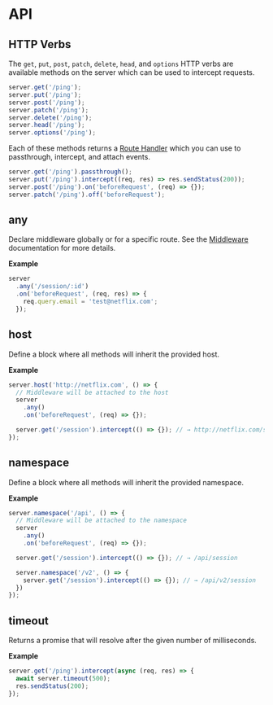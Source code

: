 # API

## HTTP Verbs

The `get`, `put`, `post`, `patch`, `delete`, `head`, and `options` HTTP verbs
are available methods on the server which can be used to intercept requests.

```js
server.get('/ping');
server.put('/ping');
server.post('/ping');
server.patch('/ping');
server.delete('/ping');
server.head('/ping');
server.options('/ping');
```

Each of these methods returns a [Route Handler](server/route-handler.md) which
you can use to passthrough, intercept, and attach events.

```js
server.get('/ping').passthrough();
server.put('/ping').intercept((req, res) => res.sendStatus(200));
server.post('/ping').on('beforeRequest', (req) => {});
server.patch('/ping').off('beforeRequest');
```

## any

Declare middleware globally or for a specific route.
See the [Middleware](server/events-and-middleware#middleware) documentation for
more details.

__Example__

```js
server
  .any('/session/:id')
  .on('beforeRequest', (req, res) => {
    req.query.email = 'test@netflix.com';
  });
```

## host

Define a block where all methods will inherit the provided host.

__Example__

```js
server.host('http://netflix.com', () => {
  // Middleware will be attached to the host
  server
    .any()
    .on('beforeRequest', (req) => {});

  server.get('/session').intercept(() => {}); // → http://netflix.com/session
});
```

## namespace

Define a block where all methods will inherit the provided namespace.

__Example__

```js
server.namespace('/api', () => {
  // Middleware will be attached to the namespace
  server
    .any()
    .on('beforeRequest', (req) => {});

  server.get('/session').intercept(() => {}); // → /api/session

  server.namespace('/v2', () => {
    server.get('/session').intercept(() => {}); // → /api/v2/session
  })
});
```

## timeout

Returns a promise that will resolve after the given number of milliseconds.

__Example__

```js
server.get('/ping').intercept(async (req, res) => {
  await server.timeout(500);
  res.sendStatus(200);
});
```
